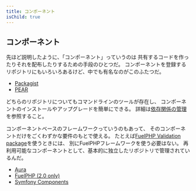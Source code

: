 ```yaml
---
title: コンポーネント
isChild: true
---
```


## コンポーネント

先ほど説明したように、「コンポーネント」っていうのは
共有するコードを作ったりそれを配布したりするための手段のひとつだ。
コンポーネントを登録するリポジトリにもいろいろあるけど、中でも有名なのがこのふたつだ。

* [Packagist](/##composer_と_packagist)
* [PEAR](/#pear)

どちらのリポジトリについてもコマンドラインのツールが存在し、
コンポーネントのインストールやアップグレードを簡単にできる。
詳細は[依存関係の管理][dm]を参照すること。

コンポーネントベースのフレームワークっていうのもあって、
そのコンポーネントだけをごくわずかな要件のもとで使える。
たとえば[FuelPHP Validation package][fuelval]を使うときには、
別にFuelPHPフレームワークを使う必要はない。
再利用可能なコンポーネントとして、基本的に独立したリポジトリで管理されているんだ。

  [dm]: /#依存関係の管理
  [fuelval]: https://github.com/fuelphp/validation

* [Aura](http://auraphp.github.com/)
* [FuelPHP (2.0 only)](https://github.com/fuelphp)
* [Symfony Components](http://symfony.com/doc/current/components/index.html)